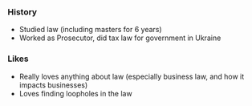 ### History
- Studied law (including masters for 6 years)
- Worked as Prosecutor, did tax law for government in Ukraine


### Likes
- Really loves anything about law (especially business law, and how it impacts businesses)
- Loves finding loopholes in the law

